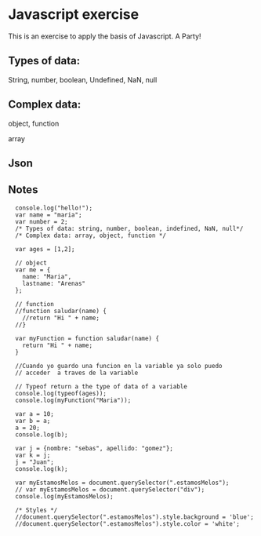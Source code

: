 # Javascript exercise

This is an exercise to apply the basis of Javascript. A Party!

## Types of data:

String, number, boolean, Undefined, NaN, null

## Complex data:

 object, function

 array


## Json


## Notes



      console.log("hello!");
      var name = "maria";
      var number = 2;
      /* Types of data: string, number, boolean, indefined, NaN, null*/
      /* Complex data: array, object, function */

      var ages = [1,2];

      // object
      var me = {
        name: "Maria",
        lastname: "Arenas"
      };

      // function
      //function saludar(name) {
        //return "Hi " + name;
      //}

      var myFunction = function saludar(name) {
        return "Hi " + name;
      }

      //Cuando yo guardo una funcion en la variable ya solo puedo
      // acceder  a traves de la variable

      // Typeof return a the type of data of a variable
      console.log(typeof(ages));
      console.log(myFunction("Maria"));

      var a = 10;
      var b = a;
      a = 20;
      console.log(b);

      var j = {nombre: "sebas", apellido: "gomez"};
      var k = j;
      j = "Juan";
      console.log(k);

      var myEstamosMelos = document.querySelector(".estamosMelos");
      // var myEstamosMelos = document.querySelector("div");
      console.log(myEstamosMelos);

      /* Styles */
      //document.querySelector(".estamosMelos").style.background = 'blue';
      //document.querySelector(".estamosMelos").style.color = 'white';
